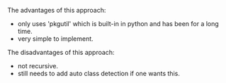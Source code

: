 The advantages of this approach:
- only uses 'pkgutil' which is built-in in python and has been for a long time.
- very simple to implement.

The disadvantages of this approach:
- not recursive.
- still needs to add auto class detection if one wants this.
